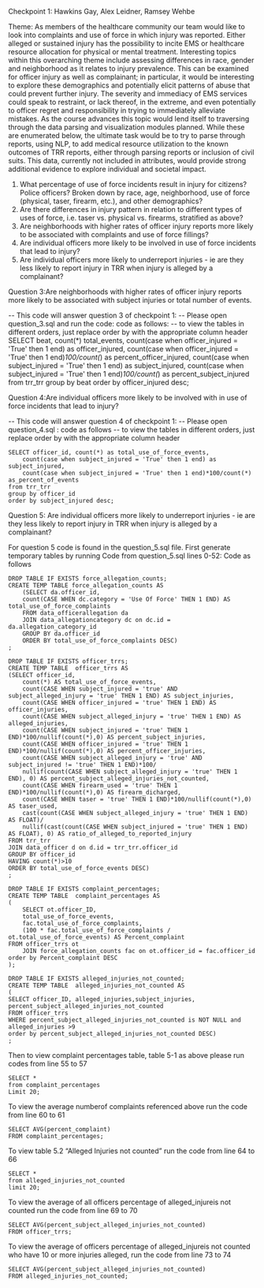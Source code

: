 Checkpoint 1: Hawkins Gay, Alex Leidner, Ramsey Wehbe


Theme:
   As members of the healthcare community our team would like to look into complaints and use of force in which injury was reported. Either alleged or sustained injury has the possibility to incite EMS or healthcare resource allocation for physical or mental treatment.  Interesting topics within this overarching theme include assessing differences in race, gender and neighborhood as it relates to injury prevalence.  This can be examined for officer injury as well as complainant; in particular, it would be interesting to explore these demographics and potentially elicit patterns of abuse that could prevent further injury. The severity and immediacy of EMS services could speak to restraint, or lack thereof, in the extreme, and even potentially to officer regret and responsibility in trying to immediately alleviate mistakes.
   As the course advances this topic would lend itself to traversing through the data parsing and visualization modules planned. While these are enumerated below, the ultimate task would be to try to parse through reports, using NLP, to add medical resource utilization to the known outcomes of TRR reports, either through parsing reports or inclusion of civil suits. This data, currently not included in attributes, would provide strong additional evidence to explore individual and societal impact.

 
 1)	What percentage of use of force incidents result in injury for citizens? Police officers? Broken down by race, age, neighborhood, 
 use of force (physical, taser, firearm, etc.), and other demographics? 
 2)	Are there differences in injury pattern in relation to different types of uses of force, i.e. taser vs. physical vs. firearms, 
 stratified as above?
 3)	Are neighborhoods with higher rates of officer injury reports more likely to be associated with complaints and use of force fillings? 
 4)	Are individual officers more likely to be involved in use of force incidents that lead to injury?
 5)	Are individual officers more likely to underreport injuries - ie are they less likely to report injury in TRR when injury is alleged 
 by a complainant?

Question 3:Are neighborhoods with higher rates of officer injury reports more likely to be associated with subject 
injuries or total number of events.  

-- This code will answer question 3 of checkpoint 1:
-- Please open question_3.sql and run the code: code as follows:
  -- to view the tables in different orders, just replace order by with the appropriate column header
	SELECT beat, count(*) total_events,
		count(case when officer_injured = 'True' then 1 end) as officer_injured,
		count(case when officer_injured = 'True' then 1 end)*100/count(*) as percent_officer_injured,
		count(case when subject_injured = 'True' then 1 end) as subject_injured,
		count(case when subject_injured = 'True' then 1 end)*100/count(*) as percent_subject_injured
	from trr_trr
	group by beat
	order by officer_injured desc;


Question 4:Are individual officers more likely to be involved with in use of force incidents that lead to injury?

-- This code will answer question 4 of checkpoint 1:
-- Please open question_4.sql : code as follows
  -- to view the tables in different orders, just replace order by with the appropriate column header
	
	SELECT officer_id, count(*) as total_use_of_force_events,
		count(case when subject_injured = 'True' then 1 end) as subject_injured,
		count(case when subject_injured = 'True' then 1 end)*100/count(*) as_percent_of_events
	from trr_trr
	group by officer_id
	order by subject_injured desc;
  
Question 5: Are individual officers more likely to underreport injuries - ie are they less likely to report injury in TRR when injury is alleged 
by a complainant?
 
For question 5 code is found in the question_5.sql file.
First generate temporary tables by running Code from question_5.sql lines 0-52: Code as follows

	DROP TABLE IF EXISTS force_allegation_counts;
	CREATE TEMP TABLE force_allegation_counts AS
		(SELECT da.officer_id,
		count(CASE WHEN dc.category = 'Use Of Force' THEN 1 END) AS total_use_of_force_complaints
		FROM data_officerallegation da
		JOIN data_allegationcategory dc on dc.id = da.allegation_category_id
		GROUP BY da.officer_id
		ORDER BY total_use_of_force_complaints DESC)
	;

	DROP TABLE IF EXISTS officer_trrs;
	CREATE TEMP TABLE  officer_trrs AS
	(SELECT officer_id,
		count(*) AS total_use_of_force_events,
		count(CASE WHEN subject_injured = 'true' AND subject_alleged_injury = 'true' THEN 1 END) AS subject_injuries,
		count(CASE WHEN officer_injured = 'true' THEN 1 END) AS officer_injuries,
		count(CASE WHEN subject_alleged_injury = 'true' THEN 1 END) AS alleged_injuries,
		count(CASE WHEN subject_injured = 'true' THEN 1 END)*100/nullif(count(*),0) AS percent_subject_injuries,
		count(CASE WHEN officer_injured = 'true' THEN 1 END)*100/nullif(count(*),0) AS percent_officer_injuries,
		count(CASE WHEN subject_alleged_injury = 'true' AND subject_injured != 'true' THEN 1 END)*100/
		nullif(count(CASE WHEN subject_alleged_injury = 'true' THEN 1 END), 0) AS percent_subject_alleged_injuries_not_counted,
		count(CASE WHEN firearm_used = 'true' THEN 1 END)*100/nullif(count(*),0) AS firearm_dicharged,
		count(CASE WHEN taser = 'true' THEN 1 END)*100/nullif(count(*),0) AS taser_used,
		cast(count(CASE WHEN subject_alleged_injury = 'true' THEN 1 END) AS FLOAT)/
		nullif(cast(count(CASE WHEN subject_injured = 'true' THEN 1 END) AS FLOAT), 0) AS ratio_of_alleged_to_reported_injury
	FROM trr_trr
	JOIN data_officer d on d.id = trr_trr.officer_id
	GROUP BY officer_id
	HAVING count(*)>10
	ORDER BY total_use_of_force_events DESC)
	;

	DROP TABLE IF EXISTS complaint_percentages;
	CREATE TEMP TABLE  complaint_percentages AS
	(
		SELECT ot.officer_ID,
		total_use_of_force_events,
		fac.total_use_of_force_complaints,
		(100 * fac.total_use_of_force_complaints / ot.total_use_of_force_events) AS Percent_complaint
	FROM officer_trrs ot
		JOIN force_allegation_counts fac on ot.officer_id = fac.officer_id
	order by Percent_complaint DESC
	);

	DROP TABLE IF EXISTS alleged_injuries_not_counted;
	CREATE TEMP TABLE  alleged_injuries_not_counted AS
	(
	SELECT officer_ID, alleged_injuries,subject_injuries, percent_subject_alleged_injuries_not_counted
	FROM officer_trrs
	WHERE percent_subject_alleged_injuries_not_counted is NOT NULL and alleged_injuries >9
	order by percent_subject_alleged_injuries_not_counted DESC)
	;

Then to view complaint percentages table, table 5-1 as above please run codes from line 55 to 57

	SELECT *
	from complaint_percentages
	Limit 20;

To view the average numberof complaints referenced above run the code from line 60 to 61

	SELECT AVG(percent_complaint)
	FROM complaint_percentages;

To view table 5.2 “Alleged Injuries not counted” run the code from line 64 to 66

	SELECT *
	from alleged_injuries_not_counted
	limit 20;

To view the average of all officers percentage of alleged_injureis not counted run the code from line 69 to 70

	SELECT AVG(percent_subject_alleged_injuries_not_counted)
	FROM officer_trrs;

To view the average of officers percentage of alleged_injureis not counted who have 10 or more injuries alleged, run the code from line 73 to 74

	SELECT AVG(percent_subject_alleged_injuries_not_counted)
	FROM alleged_injuries_not_counted;

